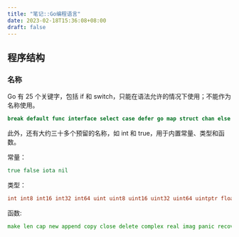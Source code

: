 ```yaml
---
title: "笔记::Go编程语言"
date: 2023-02-18T15:36:08+08:00
draft: false
---
```


## 程序结构

### 名称

Go 有 25 个关键字，包括 if 和 switch，只能在语法允许的情况下使用；不能作为名称使用。

```go
break default func interface select case defer go map struct chan else goto package switch const fallthrough if range type
```

此外，还有大约三十多个预留的名称，如 int 和 true，用于内置常量、类型和函数。

常量：

```go
true false iota nil
```

类型：

```go
int int8 int16 int32 int64 uint uint8 uint16 uint32 uint64 uintptr float32 float64 complex128 complex64 bool byte rune string error
```

函数: 
```go
make len cap new append copy close delete complex real imag panic recover
```

